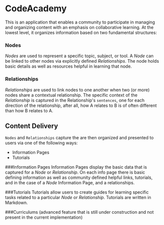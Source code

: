 # CodeAcademy

This is an application that enables a community to participate in managing and organizing content with an emphasis on collaborative learning.  At the lowest level, it organizes information based on two fundamental structures:

### Nodes
*Nodes* are used to represent a specific topic, subject, or tool.  A *Node* can be linked to other nodes via explicitly defined *Relationships*.  The node holds basic details as well as resources helpful in learning that node.

### Relationships
*Relationships* are used to link nodes to one another when two (or more) nodes share a contextual relationship.  The specific context of the *Relationship* is captured in the Relationship's `sentences`, one for each direction of the relationship, after all, how A relates to B is of often different than how B relates to A.

## Content Delivery
`Nodes` and `Relationships` capture the are then organized and presented to users via one of the following ways:

* Information Pages
* Tutorials

###Information Pages 
Information Pages display the basic data that is captured for a *Node* or *Relationship*.  On each info page there is basic defining information as well as community defined helpful links, tutorials, and in the case of a *Node* Information Page, and a relationships.

###Tutorials 
Tutorials allow users to create guides for learning specific tasks related to a particular *Node* or *Relationship*.  Tutorials are written in Markdown.

###Curriculums 
(advanced feature that is still under construction and not present in the current implementation)